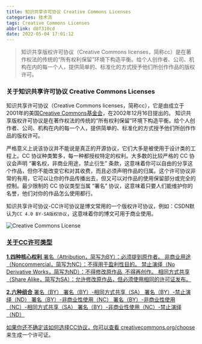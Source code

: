 ```yaml
---
title: 知识共享许可协议 Creative Commons Licenses
categories: 技术流
tags: Creative Commons Licenses
abbrlink: d8f310cd
date: 2022-05-04 17:01:12
---
```


> 知识共享版权许可协议（Creative Commons licenses，简称cc）是在著作权法的传统的“所有权利保留”环境下构造平衡。给个人创作者、公司、机构在内的每一个人，提供简单的、标准化的方式授予他们所创作作品的版权许可。

<!-- more -->

### 关于知识共享许可协议 Creative Commons Licenses

知识共享许可协议（Creative Commons licenses，简称cc），它是由成立于2001年的美国[Creative Commons基金会](http://creativecommons.org/)，在2002年12月16日提出的。
知识共享版权许可协议是在著作权法的传统的“所有权利保留”环境下构造平衡。给个人创作者、公司、机构在内的每一个人，提供简单的、标准化的方式授予他们所创作作品的版权许可。

严格意义上说该协议并不能说是真正的开源协议，它们大多是被使用于设计类的工程上。CC 协议种类繁多，每一种都授权特定的权利。大多数的比较严格的 CC 协议会声明 “署名权，非商业用途，禁止衍生” 条款，这意味着你可以自由的分享这个作品，但你不能改变它和对其收费，而且必须声明作品的归属。这个许可协议非常的有用，它可以让你的作品传播出去，但又可以对作品的使用保留部分或完全的控制。最少限制的 CC 协议类型当属 “署名” 协议，这意味着只要人们能维护你的名誉，他们对你的作品怎么使用都行。

知识共享许可协议-CC许可协议是博文常用的一个版权许可协议，例如：CSDN默认为`CC 4.0 BY-SA版权协议`，这意味着你的博文可用于商业使用。

<a rel="license" href="http://creativecommons.org/licenses/by-sa/4.0/"><img alt="Creative Commons License" style="border-width:0" src="https://i.creativecommons.org/l/by-sa/4.0/80x15.png" align="left"/></br>


### 关于CC许可类型

**1.四种核心权利**
署名（Attribution，简写为BY）：必须提到原作者。
非商业用途（Noncommercial，简写为NC）：不得用于盈利性目的。
禁止演绎（No Derivative Works，简写为ND）：不得修改原作品, 不得再创作。
相同方式共享（Share Alike，简写为SA）：允许修改原作品，但必须使用相同的许可证发布。

**2.六种组合**
署名（BY）
署名（BY）-相同方式共享（SA）
署名（BY）-禁止演绎（ND）
署名（BY）-非商业性使用（NC）
署名（BY）-非商业性使用（NC）-相同方式共享（SA）
署名（BY）-非商业性使用（NC）-禁止演绎（ND）

如果你还不确定该如何选择CC协议，你可以查看 [creativecommons.org/choose](https://creativecommons.org/choose/) 来生成一个许可证。

